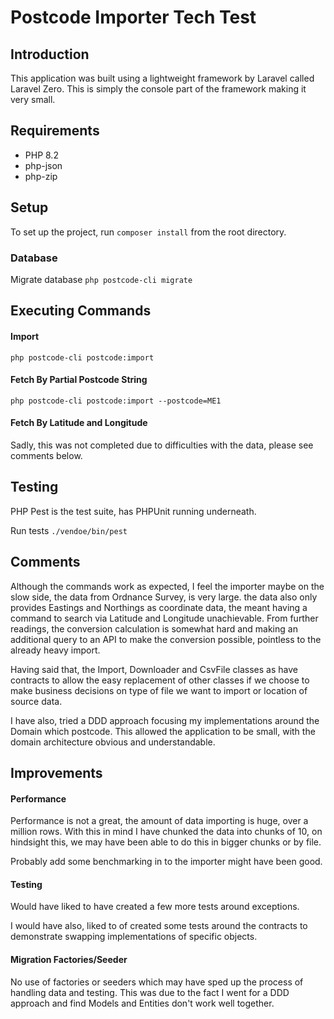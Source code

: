 # Postcode Importer Tech Test

## Introduction
This application was built using a lightweight framework by Laravel called Laravel Zero. This is simply the console
part of the framework making it very small.

## Requirements
* PHP 8.2
* php-json
* php-zip

## Setup
To set up the project, run `composer install` from the root directory.

### Database
Migrate database `php postcode-cli migrate`

## Executing Commands
#### Import
`php postcode-cli postcode:import`

#### Fetch By Partial Postcode String
`php postcode-cli postcode:import --postcode=ME1`

#### Fetch By Latitude and Longitude
Sadly, this was not completed due to difficulties with the data, please see comments below.

## Testing
PHP Pest is the test suite, has PHPUnit running underneath.

Run tests `./vendoe/bin/pest`

## Comments
Although the commands work as expected, I feel the importer maybe on the slow side, the data from Ordnance Survey, is 
very large. the data also only provides Eastings and Northings as coordinate data, the meant having a command to search
via Latitude and Longitude unachievable. From further readings, the conversion calculation is somewhat hard and
making an additional query to an API to make the conversion possible, pointless to the already heavy import.

Having said that, the Import, Downloader and CsvFile classes as have contracts to allow the easy replacement of 
other classes if we choose to make business decisions on type of file we want to import or location of source data.

I have also, tried a DDD approach focusing my implementations around the Domain which postcode. This allowed the 
application to be small, with the domain architecture obvious and understandable.

## Improvements
#### Performance
Performance is not a great, the amount of data importing is huge, over a million rows. 
With this in mind I have chunked the data into chunks of 10, on hindsight this, we may have
been able to do this in bigger chunks or by file.

Probably add some benchmarking in to the importer might have been good.

#### Testing
Would have liked to have created a few more tests around exceptions.

I would have also, liked to of created some tests around the contracts to demonstrate swapping implementations of 
specific objects.  

#### Migration Factories/Seeder
No use of factories or seeders which may have sped up the process of handling data and testing.
This was due to the fact I went for a DDD approach and find Models and Entities don't work well together.